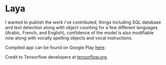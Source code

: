 # Laya


I wanted to publish the work i've contributed, things including SQL database and text detection along with object counting for a few different languages (Arabic, French, and English), confidence of the model is also modifiable now along with vocally spelling objects and vocal instructions.

Compiled app can be found on Google Play [here](https://play.google.com/store/apps/details?id=dab.scuffedbots).

Credit to Tensorflow developers at [tensorflow.org](tensorflow.org).
